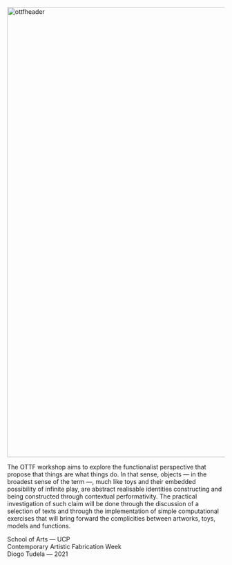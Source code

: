 <img width="1040" alt="ottfheader" src="https://user-images.githubusercontent.com/2859450/125895347-9f07c941-b4e5-4b42-8626-e3ad78cd2c68.png">

The OTTF workshop aims to explore the functionalist perspective that propose that things are what things do. In that sense, objects — in the broadest sense of the term —, much like toys and their embedded possibility of infinite play,  are abstract realisable identities constructing and being constructed through contextual performativity. The practical investigation of such claim will be done through the discussion of a selection of texts and through the implementation of simple computational exercises that will bring forward the complicities between artworks, toys, models and functions.

School of Arts — UCP<br>
Contemporary Artistic Fabrication Week<br>
Diogo Tudela — 2021<br>
